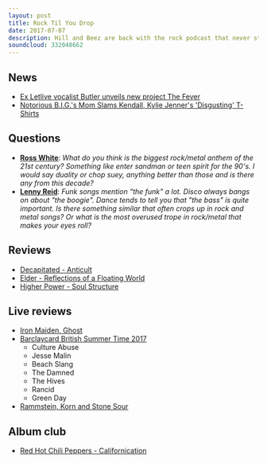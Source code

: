 ```yaml
---
layout: post
title: Rock Til You Drop
date: 2017-07-07
description: Hill and Beez are back with the rock podcast that never stops rocking and that's the truth. On today's show, we caught Green Day in London and Iron Maiden and Rammstein in Las Vegas, we discuss Jason Butler's new project, The Fever, album reviews come from Decapitated, Elder and Higher Power and Album Club focuses on Red Hot Chili Peppers' globe conquering Californication.
soundcloud: 332048662
---
```


## News

- [Ex Letlive vocalist Butler unveils new project The Fever](http://teamrock.com/news/2017-07-05/ex-letlive-vocalist-butler-unveils-new-project-the-fever)
- [Notorious B.I.G.'s Mom Slams Kendall, Kylie Jenner's 'Disgusting' T-Shirts](http://www.rollingstone.com/culture/news/notorious-bigs-mom-slams-kendall-kylie-jenners-t-shirts-w490456)


## Questions

- **[Ross White](https://www.facebook.com/thatsnotmetalpodcast/posts/2136343583258841?comment_id=2136345379925328&comment_tracking=%7B%22tn%22%3A%22R9%22%7D)**: *What do you think is the biggest rock/metal anthem of the 21st century? Something like enter sandman or teen spirit for the 90's. I would say duality or chop suey, anything better than those and is there any from this decade?*
- **[Lenny Reid](https://www.facebook.com/thatsnotmetalpodcast/posts/2136343583258841?comment_id=2136353489924517&comment_tracking=%7B%22tn%22%3A%22R9%22%7D)**: *Funk songs mention "the funk" a lot. Disco always bangs on about "the boogie". Dance tends to tell you that "the bass" is quite important. Is there something similar that often crops up in rock and metal songs? Or what is the most overused trope in rock/metal that makes your eyes roll?*


## Reviews

- [Decapitated - Anticult](https://itunes.apple.com/gb/album/anticult/id1228942312)
- [Elder - Reflections of a Floating World](https://itunes.apple.com/gb/album/reflections-of-a-floating-world/id1225547168)
- [Higher Power - Soul Structure](https://itunes.apple.com/gb/album/soul-structure/id1203708932)


## Live reviews

- [Iron Maiden, Ghost](https://www.songkick.com/concerts/29057024-iron-maiden-at-tmobile-arena)
- [Barclaycard British Summer Time 2017](https://www.songkick.com/festivals/910659-barclaycard-british-summer-time/id/28252699-barclaycard-british-summer-time-2017)
  - Culture Abuse
  - Jesse Malin
  - Beach Slang
  - The Damned
  - The Hives
  - Rancid
  - Green Day
- [Rammstein, Korn and Stone Sour](https://www.songkick.com/festivals/1814764-rammstein/id/29745389-rammstein-2017)


## Album club

- [Red Hot Chili Peppers - Californication](https://itunes.apple.com/gb/album/californication/id945575406)

